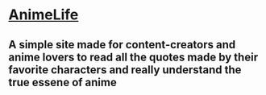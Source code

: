 # [AnimeLife](https://animelife.live/)
## A simple site made for content-creators and anime lovers to read all the quotes made by their favorite characters and really understand the true essene of anime
